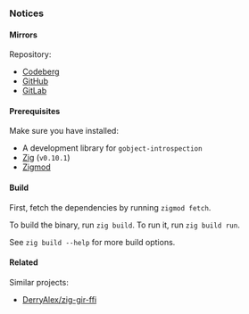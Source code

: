 ### Notices

#### Mirrors

Repository:
- [Codeberg](https://codeberg.org/paveloom-z/zig-gir-ffi)
- [GitHub](https://github.com/paveloom-z/zig-gir-ffi)
- [GitLab](https://gitlab.com/paveloom-g/zig/zig-gir-ffi)

#### Prerequisites

Make sure you have installed:

- A development library for `gobject-introspection`
- [Zig](https://ziglang.org) (`v0.10.1`)
- [Zigmod](https://github.com/nektro/zigmod)

#### Build

First, fetch the dependencies by running `zigmod fetch`.

To build the binary, run `zig build`. To run it, run `zig build run`.

See `zig build --help` for more build options.

#### Related

Similar projects:
- [DerryAlex/zig-gir-ffi](https://github.com/DerryAlex/zig-gir-ffi)
